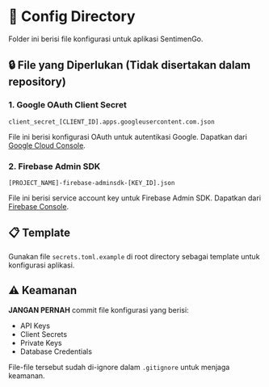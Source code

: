 # 📁 Config Directory

Folder ini berisi file konfigurasi untuk aplikasi SentimenGo.

## 🔒 File yang Diperlukan (Tidak disertakan dalam repository)

### 1. Google OAuth Client Secret
```
client_secret_[CLIENT_ID].apps.googleusercontent.com.json
```
File ini berisi konfigurasi OAuth untuk autentikasi Google. Dapatkan dari [Google Cloud Console](https://console.cloud.google.com/).

### 2. Firebase Admin SDK
```
[PROJECT_NAME]-firebase-adminsdk-[KEY_ID].json
```
File ini berisi service account key untuk Firebase Admin SDK. Dapatkan dari [Firebase Console](https://console.firebase.google.com/).

## 📋 Template

Gunakan file `secrets.toml.example` di root directory sebagai template untuk konfigurasi aplikasi.

## ⚠️ Keamanan

**JANGAN PERNAH** commit file konfigurasi yang berisi:
- API Keys
- Client Secrets
- Private Keys
- Database Credentials

File-file tersebut sudah di-ignore dalam `.gitignore` untuk menjaga keamanan.
